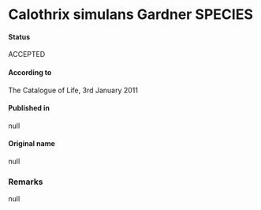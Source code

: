 # Calothrix simulans Gardner SPECIES

#### Status
ACCEPTED

#### According to
The Catalogue of Life, 3rd January 2011

#### Published in
null

#### Original name
null

### Remarks
null